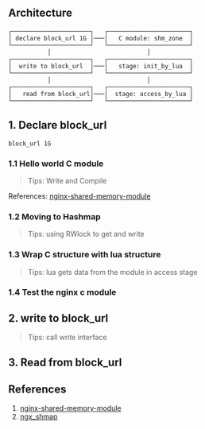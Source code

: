 ## Architecture

```
┌──────────────────────┐   ┌───────────────────────┐
│ declare block_url 1G │───│   C module: shm_zone  │
└──────────────────────┘   └───────────────────────┘
           │                           │            
┌──────────────────────┐   ┌───────────────────────┐
│  write to block_url  │───│   stage: init_by_lua  │
└──────────────────────┘   └───────────────────────┘
           │                           │            
┌──────────────────────┐   ┌───────────────────────┐
│   read from block_url│───│  stage: access_by_lua │
└──────────────────────┘   └───────────────────────┘
```

## 1. Declare block_url

```
block_url 1G
```

### 1.1 Hello world C module

> Tips: Write and Compile

References: [nginx-shared-memory-module](https://github.com/friparia/nginx-shared-memory-module)

### 1.2 Moving to Hashmap

> Tips: using RWlock to get and write

### 1.3 Wrap C structure with lua structure

> Tips: lua gets data from the module in access stage

### 1.4 Test the nginx c module

## 2. write to block_url

> Tips: call write interface

## 3. Read from block_url

## References

1. [nginx-shared-memory-module](https://github.com/friparia/nginx-shared-memory-module)
2. [ngx_shmap](https://github.com/jie123108/ngx_shmap)